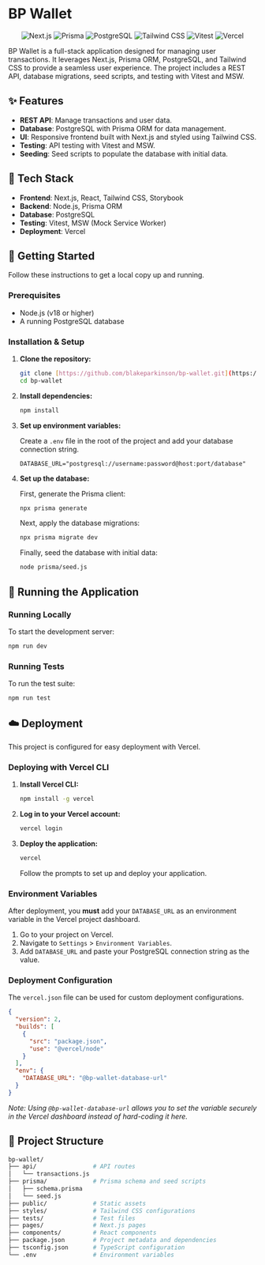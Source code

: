 # BP Wallet

<p align="center">
  <img alt="Next.js" src="https://img.shields.io/badge/Next.js-000000?logo=nextdotjs&logoColor=white&style=for-the-badge" />
  <img alt="Prisma" src="https://img.shields.io/badge/Prisma-2D3748?logo=prisma&logoColor=white&style=for-the-badge" />
  <img alt="PostgreSQL" src="https://img.shields.io/badge/PostgreSQL-4169E1?logo=postgresql&logoColor=white&style=for-the-badge" />
  <img alt="Tailwind CSS" src="https://img.shields.io/badge/Tailwind_CSS-06B6D4?logo=tailwindcss&logoColor=white&style=for-the-badge" />
  <img alt="Vitest" src="https://img.shields.io/badge/Vitest-6E9F18?logo=vitest&logoColor=white&style=for-the-badge" />
  <img alt="Vercel" src="https://img.shields.io/badge/Vercel-000000?logo=vercel&logoColor=white&style=for-the-badge" />
</p>

BP Wallet is a full-stack application designed for managing user transactions. It leverages Next.js, Prisma ORM, PostgreSQL, and Tailwind CSS to provide a seamless user experience. The project includes a REST API, database migrations, seed scripts, and testing with Vitest and MSW.

## ✨ Features

-   **REST API**: Manage transactions and user data.
-   **Database**: PostgreSQL with Prisma ORM for data management.
-   **UI**: Responsive frontend built with Next.js and styled using Tailwind CSS.
-   **Testing**: API testing with Vitest and MSW.
-   **Seeding**: Seed scripts to populate the database with initial data.

## 🚀 Tech Stack

-   **Frontend**: Next.js, React, Tailwind CSS, Storybook
-   **Backend**: Node.js, Prisma ORM
-   **Database**: PostgreSQL
-   **Testing**: Vitest, MSW (Mock Service Worker)
-   **Deployment**: Vercel

## 🏁 Getting Started

Follow these instructions to get a local copy up and running.

### Prerequisites

-   Node.js (v18 or higher)
-   A running PostgreSQL database

### Installation & Setup

1.  **Clone the repository:**
    ```bash
    git clone [https://github.com/blakeparkinson/bp-wallet.git](https://github.com/blakeparkinson/bp-wallet.git)
    cd bp-wallet
    ```

2.  **Install dependencies:**
    ```bash
    npm install
    ```

3.  **Set up environment variables:**

    Create a `.env` file in the root of the project and add your database connection string.
    ```.env
    DATABASE_URL="postgresql://username:password@host:port/database"
    ```

4.  **Set up the database:**

    First, generate the Prisma client:
    ```bash
    npx prisma generate
    ```

    Next, apply the database migrations:
    ```bash
    npx prisma migrate dev
    ```

    Finally, seed the database with initial data:
    ```bash
    node prisma/seed.js
    ```

## 🏃 Running the Application

### Running Locally

To start the development server:
```bash
npm run dev
````

### Running Tests

To run the test suite:

```bash
npm run test
```

## ☁️ Deployment

This project is configured for easy deployment with Vercel.

### Deploying with Vercel CLI

1.  **Install Vercel CLI:**

    ```bash
    npm install -g vercel
    ```

2.  **Log in to your Vercel account:**

    ```bash
    vercel login
    ```

3.  **Deploy the application:**

    ```bash
    vercel
    ```

    Follow the prompts to set up and deploy your application.

### Environment Variables

After deployment, you **must** add your `DATABASE_URL` as an environment variable in the Vercel project dashboard.

1.  Go to your project on Vercel.
2.  Navigate to `Settings` \> `Environment Variables`.
3.  Add `DATABASE_URL` and paste your PostgreSQL connection string as the value.

### Deployment Configuration

The `vercel.json` file can be used for custom deployment configurations.

```json
{
  "version": 2,
  "builds": [
    {
      "src": "package.json",
      "use": "@vercel/node"
    }
  ],
  "env": {
    "DATABASE_URL": "@bp-wallet-database-url"
  }
}
```

*Note: Using `@bp-wallet-database-url` allows you to set the variable securely in the Vercel dashboard instead of hard-coding it here.*

## 📁 Project Structure

```bash
bp-wallet/
├── api/                # API routes
│   └── transactions.js
├── prisma/             # Prisma schema and seed scripts
│   ├── schema.prisma
│   └── seed.js
├── public/             # Static assets
├── styles/             # Tailwind CSS configurations
├── tests/              # Test files
├── pages/              # Next.js pages
├── components/         # React components
├── package.json        # Project metadata and dependencies
├── tsconfig.json       # TypeScript configuration
└── .env                # Environment variables
```
